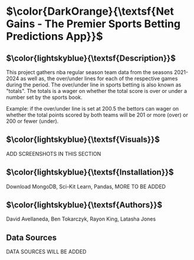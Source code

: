 # $\color{DarkOrange}{\textsf{Net Gains - The Premier Sports Betting Predictions App}}$


## $\color{lightskyblue}{\textsf{Description}}$
This project gathers nba regular season team data from the seasons 2021-2024 as well as, the over/under lines for each of the respective games during the period. The over/under line in sports betting is also known as "totals".  The totals is a wager on whether the total score is over or under a number set by the sports book.

Example: if the over/under line is set at 200.5 the bettors can wager on whether the total points scored by both teams will be 201 or more (over) or 200 or fewer (under).


## $\color{lightskyblue}{\textsf{Visuals}}$
ADD SCREENSHOTS IN THIS SECTION

## $\color{lightskyblue}{\textsf{Installation}}$
Download MongoDB, Sci-Kit Learn, Pandas, MORE TO BE ADDED


## $\color{lightskyblue}{\textsf{Authors}}$
David Avellaneda, Ben Tokarczyk, Rayon King, Latasha Jones

## Data Sources
DATA SOURCES WILL BE ADDED

